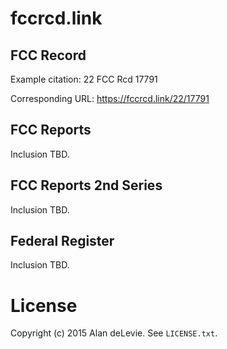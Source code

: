 # fccrcd.link

## FCC Record

Example citation: 22 FCC Rcd 17791

Corresponding URL: https://fccrcd.link/22/17791

## FCC Reports

Inclusion TBD.

## FCC Reports 2nd Series

Inclusion TBD.

## Federal Register

Inclusion TBD.

# License

Copyright (c) 2015 Alan deLevie. See `LICENSE.txt`.
